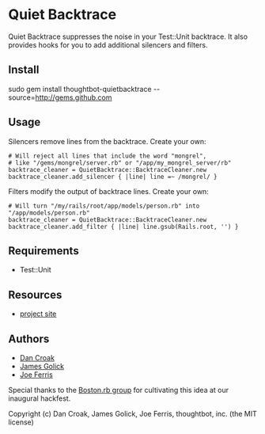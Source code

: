 Quiet Backtrace
===============

Quiet Backtrace suppresses the noise in your Test::Unit backtrace.
It also provides hooks for you to add additional silencers and filters.

Install
-------

sudo gem install thoughtbot-quietbacktrace --source=http://gems.github.com

Usage
-----

Silencers remove lines from the backtrace. Create your own:

    # Will reject all lines that include the word "mongrel", 
    # like "/gems/mongrel/server.rb" or "/app/my_mongrel_server/rb"
    backtrace_cleaner = QuietBacktrace::BacktraceCleaner.new
    backtrace_cleaner.add_silencer { |line| line =~ /mongrel/ }

Filters modify the output of backtrace lines. Create your own:

    # Will turn "/my/rails/root/app/models/person.rb" into "/app/models/person.rb"
    backtrace_cleaner = QuietBacktrace::BacktraceCleaner.new
    backtrace_cleaner.add_filter { |line| line.gsub(Rails.root, '') }

Requirements
------------

* Test::Unit 

Resources
---------

* [project site](http://github.com/thoughtbot/quietbacktrace)

Authors
-------

* [Dan Croak](http://dancroak.com) 
* [James Golick](http://jamesgolick.com/) 
* [Joe Ferris](jferris@thoughtbot.com)

Special thanks to the [Boston.rb group](http://bostonrb.org)
for cultivating this idea at our inaugural hackfest. 

Copyright (c) Dan Croak, James Golick, Joe Ferris, thoughtbot, inc.
(the MIT license)
